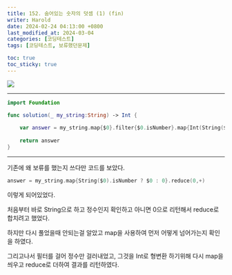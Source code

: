```yaml
---
title: 152. 숨어있는 숫자의 덧셈 (1) (fin)
writer: Harold
date: 2024-02-24 04:13:00 +0800
last_modified_at: 2024-03-04
categories: [코딩테스트]
tags: [코딩테스트, 보류했던문제]

toc: true
toc_sticky: true
---
```

![](https://velog.velcdn.com/images/haroldfromk/post/8483fc8e-bee8-45f3-a4df-6610efd13e60/image.png)

---
```swift
import Foundation

func solution(_ my_string:String) -> Int {
    
    var answer = my_string.map{$0}.filter{$0.isNumber}.map{Int(String($0))!}.reduce(0,+)
    
    return answer
}
```
---

기존에 왜 보류를 했는지 쓰다만 코드를 보았다.

```swift
answer = my_string.map{String($0).isNumber ? $0 : 0}.reduce(0,+)
```
이렇게 되어있었다.

처음부터 바로 String으로 하고 정수인지 확인하고 아니면 0으로 리턴해서 reduce로 합치려고 했었다.

하지만 다시 풀었을때 안되는걸 알았고 map을 사용하여 먼저 어떻게 넘어가는지 확인을 하였다.

그리고나서 필터를 걸어 정수만 걸러내었고, 그것을 Int로 형변환 하기위해 다시 map을 씌우고 reduce로 더하여 결과를 리턴하였다.